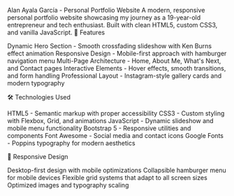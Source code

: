 Alan Ayala García - Personal Portfolio Website
A modern, responsive personal portfolio website showcasing my journey as a 19-year-old entrepreneur and tech enthusiast. Built with clean HTML5, custom CSS3, and vanilla JavaScript.
🌟 Features

Dynamic Hero Section - Smooth crossfading slideshow with Ken Burns effect animation
Responsive Design - Mobile-first approach with hamburger navigation menu
Multi-Page Architecture - Home, About Me, What's Next, and Contact pages
Interactive Elements - Hover effects, smooth transitions, and form handling
Professional Layout - Instagram-style gallery cards and modern typography

🛠️ Technologies Used

HTML5 - Semantic markup with proper accessibility
CSS3 - Custom styling with Flexbox, Grid, and animations
JavaScript - Dynamic slideshow and mobile menu functionality
Bootstrap 5 - Responsive utilities and components
Font Awesome - Social media and contact icons
Google Fonts - Poppins typography for modern aesthetics

📱 Responsive Design

Desktop-first design with mobile optimizations
Collapsible hamburger menu for mobile devices
Flexible grid systems that adapt to all screen sizes
Optimized images and typography scaling